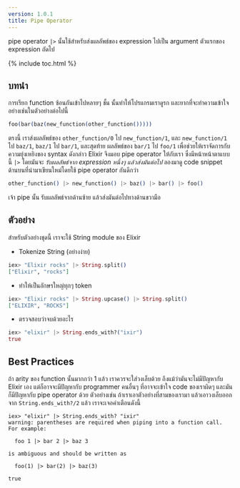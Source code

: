 ```yaml
---
version: 1.0.1
title: Pipe Operator
---
```


pipe operator `|>` นั้นใช้สำหรับส่งผลลัพธ์ของ expression ไปเป็น argument ตัวแรกของ expression ถัดไป

{% include toc.html %}

## บทนำ

การเรียก function ซ้อนกันเข้าไปหลายๆ ชั้น นั้นทำให้โปรแกรมเราดูรก และยากที่จะทำความเข้าใจ อย่างเช่นในตัวอย่างต่อไปนี้


```elixir
foo(bar(baz(new_function(other_function()))))
```

ตรงนี้ เราส่งผลลัพธ์ของ `other_function/0` ไป `new_function/1`, และ `new_function/1` ไป `baz/1`, `baz/1` ไป `bar/1`, และสุดท้าย ผลลัพธ์ของ `bar/1` ไป `foo/1`
เพื่อช่วยให้เราจัดการกับความยุ่งเหยิงของ syntax ดังกล่าว Elixir จึงมอบ pipe operator ให้กับเรา ซึ่งมีหน้าหน้าตาแบบนี้ `|>` โดยมันจะ *รับผลลัพธ์จาก expression หนึ่งๆ แล้วส่งมันต่อไป*
ลองมาดู code snippet ด้านบนที่นำมาเขียนใหม่โดยใช้ pipe operator กันดีกว่า

```elixir
other_function() |> new_function() |> baz() |> bar() |> foo()
```

เจ้า pipe นั้น รับผลลัพธ์จากด้านซ้าย แล้วส่งมันต่อไปทางด้านขวามือ

## ตัวอย่าง

สำหรับตัวอย่างชุดนี้ เราจะใช้ String module ของ Elixir

- Tokenize String (อย่างง่าย)

```elixir
iex> "Elixir rocks" |> String.split()
["Elixir", "rocks"]
```

- ทำให้เป็นอักษรใหญ่ทุกๆ token

```elixir
iex> "Elixir rocks" |> String.upcase() |> String.split()
["ELIXIR", "ROCKS"]
```

- ตรวจสอบว่าจบด้วยอะไร

```elixir
iex> "elixir" |> String.ends_with?("ixir")
true
```

## Best Practices

ถ้า arity ของ function นั้นมากกว่า 1 แล้ว เราควรจะใส่วงเล็บด้วย ถึงแม้ว่ามันจะไม่มีปัญหากับ Elixir เอง แต่ก็อาจจะมีปัญหากับ programmer คนอื่นๆ ที่อาจจะเข้าใจ code ของเราผิดๆ และมันก็มีปัญหากับ pipe operator ด้วย ตัวอย่างเช่น ถ้าเราเอาตัวอย่างที่สามของเรามา แล้วเอาวงเล็บออกจาก `String.ends_with?/2` แล้ว เราจะเจอคำเตือนดังนี้

```shell
iex> "elixir" |> String.ends_with? "ixir"
warning: parentheses are required when piping into a function call. For example:

  foo 1 |> bar 2 |> baz 3

is ambiguous and should be written as

  foo(1) |> bar(2) |> baz(3)

true
```

